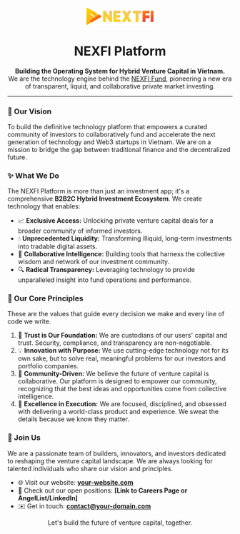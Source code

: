 <p align="center">
  <img src="./NEXTFI.png" alt="NEXFI Platform Logo" width="150"/>
</p>

<h1 align="center">NEXFI Platform</h1>

<p align="center">
  <strong>Building the Operating System for Hybrid Venture Capital in Vietnam.</strong>
  <br />
  We are the technology engine behind the <a href="URL_WEBSITE_MARKETING_CUA_BAN">NEXFI Fund</a>, pioneering a new era of transparent, liquid, and collaborative private market investing.
</p>

---

### 🚀 Our Vision

To build the definitive technology platform that empowers a curated community of investors to collaboratively fund and accelerate the next generation of technology and Web3 startups in Vietnam. We are on a mission to bridge the gap between traditional finance and the decentralized future.

### ✨ What We Do

The NEXFI Platform is more than just an investment app; it's a comprehensive **B2B2C Hybrid Investment Ecosystem**. We create technology that enables:

*   📈 **Exclusive Access:** Unlocking private venture capital deals for a broader community of informed investors.
*   💧 **Unprecedented Liquidity:** Transforming illiquid, long-term investments into tradable digital assets.
*   🤝 **Collaborative Intelligence:** Building tools that harness the collective wisdom and network of our investment community.
*   🔍 **Radical Transparency:** Leveraging technology to provide unparalleled insight into fund operations and performance.

### 🧭 Our Core Principles

These are the values that guide every decision we make and every line of code we write.

1.  🔐 **Trust is Our Foundation:** We are custodians of our users' capital and trust. Security, compliance, and transparency are non-negotiable.
2.  💡 **Innovation with Purpose:** We use cutting-edge technology not for its own sake, but to solve real, meaningful problems for our investors and portfolio companies.
3.  👥 **Community-Driven:** We believe the future of venture capital is collaborative. Our platform is designed to empower our community, recognizing that the best ideas and opportunities come from collective intelligence.
4.  🎯 **Excellence in Execution:** We are focused, disciplined, and obsessed with delivering a world-class product and experience. We sweat the details because we know they matter.

### 🌱 Join Us

We are a passionate team of builders, innovators, and investors dedicated to reshaping the venture capital landscape. We are always looking for talented individuals who share our vision and principles.

*   🌐 Visit our website: **[your-website.com](https://your-website.com)**
*   💼 Check out our open positions: **[Link to Careers Page or AngelList/LinkedIn]**
*   ✉️ Get in touch: **contact@your-domain.com**

<p align="center">
  Let's build the future of venture capital, together.
</p>
